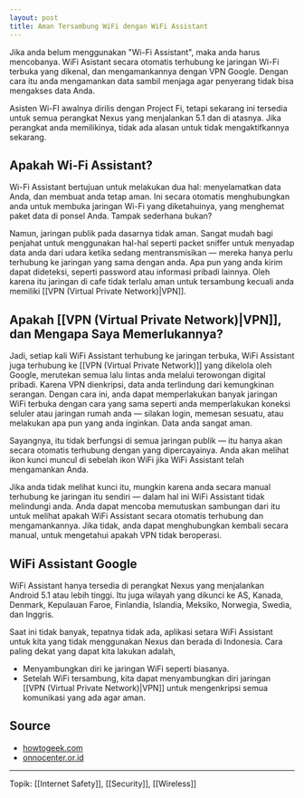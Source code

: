 ```yaml
---
layout: post
title: Aman Tersambung WiFi dengan WiFi Assistant
---
```

Jika anda belum menggunakan "Wi-Fi Assistant", maka anda harus mencobanya. WiFi Asistant secara otomatis terhubung ke jaringan Wi-Fi terbuka yang dikenal, dan mengamankannya dengan VPN Google. Dengan cara itu anda mengamankan data sambil menjaga agar penyerang tidak bisa mengakses data Anda.

Asisten Wi-FI awalnya dirilis dengan Project Fi, tetapi sekarang ini tersedia untuk semua perangkat Nexus yang menjalankan 5.1 dan di atasnya. Jika perangkat anda memilikinya, tidak ada alasan untuk tidak mengaktifkannya sekarang.

## Apakah Wi-Fi Assistant?

Wi-Fi Assistant bertujuan untuk melakukan dua hal: menyelamatkan data Anda, dan membuat anda tetap aman. Ini secara otomatis menghubungkan anda untuk membuka jaringan Wi-Fi yang diketahuinya, yang menghemat paket data di ponsel Anda. Tampak sederhana bukan?

Namun, jaringan publik pada dasarnya tidak aman. Sangat mudah bagi penjahat untuk menggunakan hal-hal seperti packet sniffer untuk menyadap data anda dari udara ketika sedang mentransmisikan — mereka hanya perlu terhubung ke jaringan yang sama dengan anda. Apa pun yang anda kirim dapat dideteksi, seperti password atau informasi pribadi lainnya. Oleh karena itu jaringan di cafe tidak terlalu aman untuk tersambung kecuali anda memiliki [[VPN (Virtual Private Network)|VPN]].

## Apakah [[VPN (Virtual Private Network)|VPN]], dan Mengapa Saya Memerlukannya?

Jadi, setiap kali WiFi Assistant terhubung ke jaringan terbuka, WiFi Assistant juga terhubung ke [[VPN (Virtual Private Network)]] yang dikelola oleh Google, merutekan semua lalu lintas anda melalui terowongan digital pribadi. Karena VPN dienkripsi, data anda terlindung dari kemungkinan serangan. Dengan cara ini, anda dapat memperlakukan banyak jaringan WiFi terbuka dengan cara yang sama seperti anda memperlakukan koneksi seluler atau jaringan rumah anda — silakan login, memesan sesuatu, atau melakukan apa pun yang anda inginkan. Data anda sangat aman.

Sayangnya, itu tidak berfungsi di semua jaringan publik — itu hanya akan secara otomatis terhubung dengan yang dipercayainya. Anda akan melihat ikon kunci muncul di sebelah ikon WiFi jika WiFi Assistant telah mengamankan Anda.

Jika anda tidak melihat kunci itu, mungkin karena anda secara manual terhubung ke jaringan itu sendiri — dalam hal ini WiFi Assistant tidak melindungi anda. Anda dapat mencoba memutuskan sambungan dari itu untuk melihat apakah WiFi Assistant secara otomatis terhubung dan mengamankannya. Jika tidak, anda dapat menghubungkan kembali secara manual, untuk mengetahui apakah VPN tidak beroperasi.

## WiFi Assistant Google

WiFi Assistant hanya tersedia di perangkat Nexus yang menjalankan Android 5.1 atau lebih tinggi. Itu juga wilayah yang dikunci ke AS, Kanada, Denmark, Kepulauan Faroe, Finlandia, Islandia, Meksiko, Norwegia, Swedia, dan Inggris.

Saat ini tidak banyak, tepatnya tidak ada, aplikasi setara WiFi Assistant untuk kita yang tidak menggunakan Nexus dan berada di Indonesia. Cara paling dekat yang dapat kita lakukan adalah,

- Menyambungkan diri ke jaringan WiFi seperti biasanya.
- Setelah WiFi tersambung, kita dapat menyambungkan diri jaringan [[VPN (Virtual Private Network)|VPN]] untuk mengenkripsi semua komunikasi yang ada agar aman.

## Source
- [howtogeek.com](https://www.howtogeek.com/275474/how-to-use-androids-wi-fi-assistant-to-keep-your-phone-safe-on-public-networks/)
- [onnocenter.or.id](https://lms.onnocenter.or.id/wiki/index.php/Cara_Menyambungkan_WiFi_yang_aman_menggunakan_WiFi_Assistant)




___
Topik: [[Internet Safety]], [[Security]], [[Wireless]]
